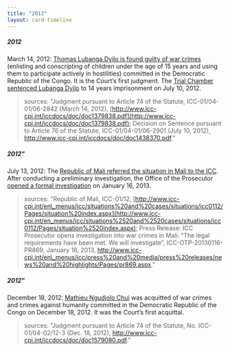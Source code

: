 ```yaml
---
title: "2012"
layout: card-timeline
---
```

##### 2012

March 14, 2012: [Thomas Lubanga Dyilo is found guilty of war crimes](http://www.icc-cpi.int/iccdocs/doc/doc1379838.pdf) (enlisting and conscripting of children under the age of 15 years and using them to participate actively in hostilities) committed in the Democratic Republic of the Congo. It is the Court’s first judgment. The [Trial Chamber sentenced Lubanga Dyilo](http://www.icc-cpi.int/iccdocs/doc/doc1438370.pdf) to 14 years imprisonment on July 10, 2012.

> sources: "Judgment pursuant to Article 74 of the Statute, ICC-01/04-01/06-2842 (March 14, 2012), [http://www.icc-cpi.int/iccdocs/doc/doc1379838.pdf](http://www.icc-cpi.int/iccdocs/doc/doc1379838.pdf); Decision on Sentence pursuant to Article 76 of the Statute, ICC-01/04-01/06-2901 (July 10, 2012), http://www.icc-cpi.int/iccdocs/doc/doc1438370.pdf."


##### 2012"

July 13, 2012: The [Republic of Mali referred the situation in Mali to the ICC](http://www.icc-cpi.int/NR/rdonlyres/A245A47F-BFD1-45B6-891C-3BCB5B173F57/0/ReferralLetterMali130712.pdf). After conducting a preliminary investigation, the Office of the Prosecutor [opened a formal investigation](http://www.icc-cpi.int/en_menus/icc/press%2520and%2520media/press%2520releases/news%2520and%2520highlights/Pages/pr869.aspx) on January 16, 2013.

> sources: "Republic of Mali, ICC-01/12, [http://www.icc-cpi.int/en\_menus/icc/situations%20and%20cases/situations/icc0112/Pages/situation%20index.aspx](http://www.icc-cpi.int/en_menus/icc/situations%2520and%2520cases/situations/icc0112/Pages/situation%2520index.aspx); Press Release: ICC Prosecutor opens investigation into war crimes in Mali: “The legal requirements have been met. We will investigate”, ICC-OTP-20130116-PR869, January 16, 2013, http://www.icc-cpi.int/en\_menus/icc/press%20and%20media/press%20releases/news%20and%20highlights/Pages/pr869.aspx."


##### 2012"

December 18, 2012: [Mathieu Ngudjolo Chui](http://www.icc-cpi.int/iccdocs/doc/doc1579080.pdf) was acquitted of war crimes and crimes against humanity committed in the Democratic Republic of the Congo on December 18, 2012. It was the Court’s first acquittal.

> sources: "Judgment pursuant to Article 74 of the Statute, No. ICC-01/04-02/12-3 (Dec. 18, 2012), http://www.icc-cpi.int/iccdocs/doc/doc1579080.pdf."
